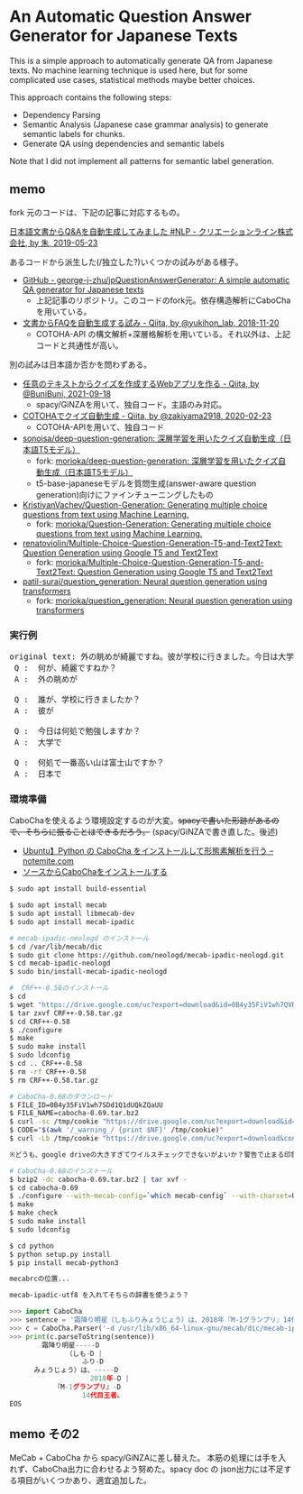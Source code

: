 # An Automatic Question Answer Generator for Japanese Texts 

This is a simple approach to automatically generate QA from Japanese texts.
No machine learning technique is used here, but for some complicated use cases, statistical methods maybe better choices.

This approach contains the following steps:
- Dependency Parsing
- Semantic Analysis (Japanese case  grammar analysis) to generate semantic labels for chunks.
- Generate QA using dependencies and semantic labels

Note that I did not implement all patterns for semantic label generation.


## memo

fork 元のコードは、下記の記事に対応するもの。

[日本語文書からQ&Aを自動生成してみました #NLP - クリエーションライン株式会社, by 朱, 2019-05-23](https://www.creationline.com/blog/j-zhu/27771)

あるコードから派生した(/独立した?)いくつかの試みがある様子。

- [GitHub - george-j-zhu/jpQuestionAnswerGenerator: A simple automatic QA generator for Japanese texts](https://github.com/george-j-zhu/jpQuestionAnswerGenerator)
  - 上記記事のリポジトリ。このコードのfork元。依存構造解析にCaboCha を用いている。
- [文書からFAQを自動生成する試み - Qiita, by @yukihon_lab, 2018-11-20](https://qiita.com/yukihon_lab/items/5f494d1a39849071f077)
  - COTOHA-API の構文解析+深層格解析を用いている。それ以外は、上記コードと共通性が高い。

別の試みは日本語か否かを問わずある。

- [任意のテキストからクイズを作成するWebアプリを作る - Qiita, by @BuniBuni, 2021-09-18](https://qiita.com/BuniBuni/items/047aaad25ddc82c5693b)
  - spacy/GiNZAを用いて、独自コード。主語のみ対応。
- [COTOHAでクイズ自動生成 - Qiita, by @zakiyama2918, 2020-02-23](https://qiita.com/zakiyama2918/items/0329e54ef23978a60574)
  - COTOHA-APIを用いて、独自コード
- [sonoisa/deep-question-generation: 深層学習を用いたクイズ自動生成（日本語T5モデル）](https://github.com/sonoisa/deep-question-generation)
  - fork: [morioka/deep-question-generation: 深層学習を用いたクイズ自動生成（日本語T5モデル）](https://github.com/morioka/deep-question-generation)
  - t5-base-japaneseモデルを質問生成(answer-aware question generation)向けにファインチューニングしたもの
- [KristiyanVachev/Question-Generation: Generating multiple choice questions from text using Machine Learning.](https://github.com/KristiyanVachev/Question-Generation)
  - fork: [morioka/Question-Generation: Generating multiple choice questions from text using Machine Learning.](https://github.com/morioka/Question-Generation)
- [renatoviolin/Multiple-Choice-Question-Generation-T5-and-Text2Text: Question Generation using Google T5 and Text2Text](https://github.com/renatoviolin/Multiple-Choice-Question-Generation-T5-and-Text2Text)
  - fork:  [morioka/Multiple-Choice-Question-Generation-T5-and-Text2Text: Question Generation using Google T5 and Text2Text](https://github.com/morioka/Multiple-Choice-Question-Generation-T5-and-Text2Text)
- [patil-suraj/question_generation: Neural question generation using transformers](https://github.com/patil-suraj/question_generation)
  - fork: [morioka/question_generation: Neural question generation using transformers](https://github.com/morioka/question_generation)
  
### 実行例

<pre>
original text: 外の眺めが綺麗ですね。彼が学校に行きました。今日は大学で勉強します。日本で一番高い山は富士山です。
 Q :  何が、綺麗ですねか？
 A :  外の眺めが

 Q :  誰が、学校に行きましたか？
 A :  彼が

 Q :  今日は何処で勉強しますか？
 A :  大学で

 Q :  何処で一番高い山は富士山ですか？
 A :  日本で
</pre>

### 環境準備

CaboChaを使えるよう環境設定するのが大変。~~spacyで書いた形跡があるので、そちらに振ることはできるだろう。~~ (spacy/GiNZAで書き直した。後述)

- [Ubuntu】Python の CaboCha をインストールして形態素解析を行う – notemite.com](https://notemite.com/python/python-cabocha-on-ubuntu/)
- [ソースからCaboChaをインストールする](https://noknow.info/it/os/install_cabocha_from_source?lang=ja)

```bash
$ sudo apt install build-essential

$ sudo apt install mecab
$ sudo apt install libmecab-dev
$ sudo apt install mecab-ipadic

# mecab-ipadic-neologd のインストール
$ cd /var/lib/mecab/dic
$ sudo git clone https://github.com/neologd/mecab-ipadic-neologd.git
$ cd mecab-ipadic-neologd
$ sudo bin/install-mecab-ipadic-neologd

#  CRF++-0.58のインストール
$ cd
$ wget "https://drive.google.com/uc?export=download&id=0B4y35FiV1wh7QVR6VXJ5dWExSTQ" -O CRF++-0.58.tar.gz
$ tar zxvf CRF++-0.58.tar.gz
$ cd CRF++-0.58
$ ./configure
$ make
$ sudo make install
$ sudo ldconfig
$ cd .. CRF++-0.58
$ rm -rf CRF++-0.58
$ rm CRF++-0.58.tar.gz

# CaboCha-0.68のダウンロード
$ FILE_ID=0B4y35FiV1wh7SDd1Q1dUQkZQaUU
$ FILE_NAME=cabocha-0.69.tar.bz2
$ curl -sc /tmp/cookie "https://drive.google.com/uc?export=download&id=${FILE_ID}" > /dev/null
$ CODE="$(awk '/_warning_/ {print $NF}' /tmp/cookie)"  
$ curl -Lb /tmp/cookie "https://drive.google.com/uc?export=download&confirm=${CODE}&id=${FILE_ID}" -o ${FILE_NAME}

※どうも、google driveの大きすぎてウイルスチェックできないがよいか？警告で止まる印象。直接取ってくるしか。

# CaboCha-0.68のインストール
$ bzip2 -dc cabocha-0.69.tar.bz2 | tar xvf -
$ cd cabocha-0.69
$ ./configure --with-mecab-config=`which mecab-config` --with-charset=UTF8
$ make
$ make check
$ sudo make install
$ sudo ldconfig

$ cd python
$ python setup.py install
$ pip install mecab-python3

mecabrcの位置...

mecab-ipadic-utf8 を入れてそちらの辞書を使うよう？
```

```python
>>> import CaboCha
>>> sentence = '霜降り明星（しもふりみょうじょう）は、2018年『M-1グランプリ』14代目王者。'
>>> c = CaboCha.Parser('-d /usr/lib/x86_64-linux-gnu/mecab/dic/mecab-ipadic-neologd')
>>> print(c.parseToString(sentence))
        霜降り明星-----D      
              （しも-D |      
                  ふり-D      
      みょうじょう）は、-----D
                    2018年-D |
           『M-1グランプリ』-D
                  14代目王者。
EOS
```

## memo その2

MeCab + CaboCha から spacy/GiNZAに差し替えた。
本筋の処理には手を入れず、CaboCha出力に合わせるよう努めた。spacy doc の json出力には不足する項目がいくつかあり、適宜追加した。
